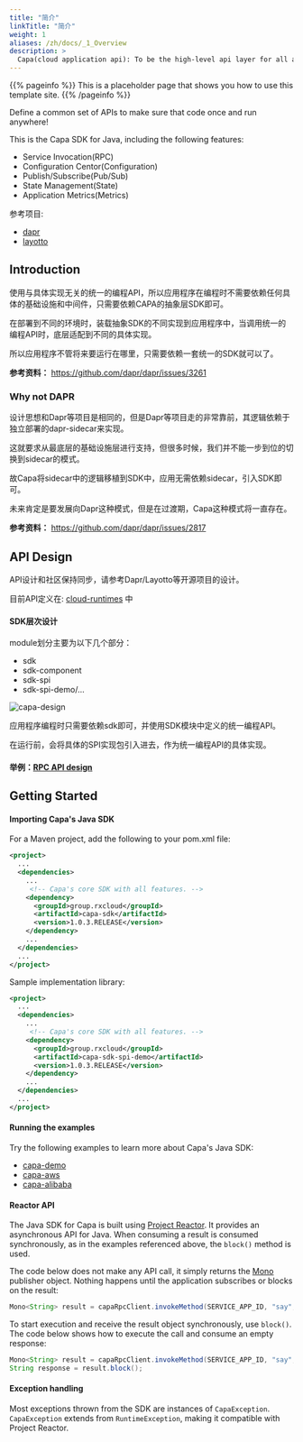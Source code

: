 ```yaml
---
title: "简介"
linkTitle: "简介"
weight: 1
aliases: /zh/docs/_1_Overview
description: >
  Capa(cloud application api): To be the high-level api layer for all application runtime.
---
```


{{% pageinfo %}}
This is a placeholder page that shows you how to use this template site.
{{% /pageinfo %}}


Define a common set of APIs to make sure that code once and run anywhere!

This is the Capa SDK for Java, including the following features:

+ Service Invocation(RPC)
+ Configuration Centor(Configuration)
+ Publish/Subscribe(Pub/Sub)
+ State Management(State)
+ Application Metrics(Metrics)

参考项目:

* [dapr](https://github.com/dapr/dapr)
* [layotto](https://github.com/mosn/layotto)

## Introduction

使用与具体实现无关的统一的编程API，所以应用程序在编程时不需要依赖任何具体的基础设施和中间件，只需要依赖CAPA的抽象层SDK即可。

在部署到不同的环境时，装载抽象SDK的不同实现到应用程序中，当调用统一的编程API时，底层适配到不同的具体实现。

所以应用程序不管将来要运行在哪里，只需要依赖一套统一的SDK就可以了。

**参考资料：** https://github.com/dapr/dapr/issues/3261

### Why not DAPR

设计思想和Dapr等项目是相同的，但是Dapr等项目走的非常靠前，其逻辑依赖于独立部署的dapr-sidecar来实现。

这就要求从最底层的基础设施层进行支持，但很多时候，我们并不能一步到位的切换到sidecar的模式。

故Capa将sidecar中的逻辑移植到SDK中，应用无需依赖sidecar，引入SDK即可。

未来肯定是要发展向Dapr这种模式，但是在过渡期，Capa这种模式将一直存在。

**参考资料：** https://github.com/dapr/dapr/issues/2817

## API Design

API设计和社区保持同步，请参考Dapr/Layotto等开源项目的设计。

目前API定义在: [cloud-runtimes](https://github.com/reactivegroup/cloud-runtimes-jvm) 中

#### SDK层次设计

module划分主要为以下几个部分：
* sdk
* sdk-component
* sdk-spi
* sdk-spi-demo/...

![capa-design](./docs/capa-design/capa-layer.PNG)

应用程序编程时只需要依赖sdk即可，并使用SDK模块中定义的统一编程API。

在运行前，会将具体的SPI实现包引入进去，作为统一编程API的具体实现。

#### 举例：[RPC API design]()

## Getting Started

#### Importing Capa's Java SDK

For a Maven project, add the following to your pom.xml file:

```xml
<project>
  ...
  <dependencies>
    ...
     <!-- Capa's core SDK with all features. -->
    <dependency>
      <groupId>group.rxcloud</groupId>
      <artifactId>capa-sdk</artifactId>
      <version>1.0.3.RELEASE</version>
    </dependency>
    ...
  </dependencies>
  ...
</project>
```

Sample implementation library:

```xml
<project>
  ...
  <dependencies>
    ...
     <!-- Capa's core SDK with all features. -->
    <dependency>
      <groupId>group.rxcloud</groupId>
      <artifactId>capa-sdk-spi-demo</artifactId>
      <version>1.0.3.RELEASE</version>
    </dependency>
    ...
  </dependencies>
  ...
</project>
```

#### Running the examples

Try the following examples to learn more about Capa's Java SDK:

* [capa-demo](https://github.com/reactivegroup/capa/tree/master/sdk-spi-demo)
* [capa-aws](https://github.com/reactivegroup/capa-aws)
* [capa-alibaba](https://github.com/reactivegroup/capa-alibaba)

#### Reactor API

The Java SDK for Capa is built using [Project Reactor](https://projectreactor.io/). It provides an asynchronous API for Java. When consuming a result is consumed synchronously, as in the examples referenced above, the `block()` method is used.

The code below does not make any API call, it simply returns the [Mono](https://projectreactor.io/docs/core/release/api/reactor/core/publisher/Mono.html) publisher object. Nothing happens until the application subscribes or blocks on the result:

```java
Mono<String> result = capaRpcClient.invokeMethod(SERVICE_APP_ID, "say", "hello", HttpExtension.POST, null, TypeRef.STRING);
```

To start execution and receive the result object synchronously, use `block()`. The code below shows how to execute the call and consume an empty response:

```java
Mono<String> result = capaRpcClient.invokeMethod(SERVICE_APP_ID, "say", "hello", HttpExtension.POST, null, TypeRef.STRING);
String response = result.block();
```

#### Exception handling

Most exceptions thrown from the SDK are instances of `CapaException`. `CapaException` extends from `RuntimeException`, making it compatible with Project Reactor.

